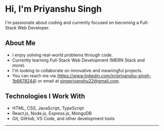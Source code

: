 # Hi, I'm Priyanshu Singh

I'm passionate about coding and currently focused on becoming a Full-Stack Web Developer.

## About Me
- I enjoy solving real-world problems through code.
- Currently learning Full-Stack Web Development (MERN Stack and more).
- I'm looking to collaborate on innovative and meaningful projects.
- You can reach me via (https://www.linkedin.com/in/priyanshu-singh-1b6678244) or email at singpriyanshu22@gmail.com.

## Technologies I Work With
- HTML, CSS, JavaScript, TypeScript
- React.js, Node.js, Express.js, MongoDB
- Git, GitHub, VS Code, and other development tools

---

<!---
priyanshu9026/priyanshu9026 is a special repository because its `README.md` (this file) appears on your GitHub profile.
You can click the Preview link to take a look at your changes.
--->
